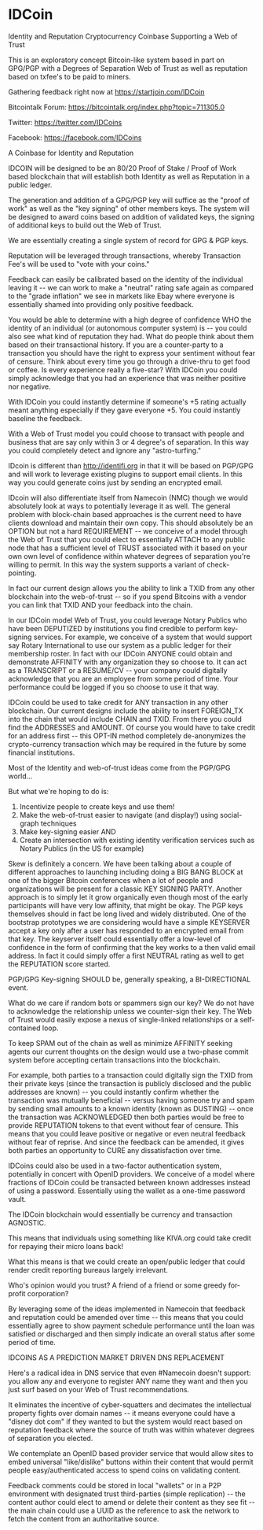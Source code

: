 IDCoin
======

Identity and Reputation Cryptocurrency Coinbase Supporting a Web of Trust

This is an exploratory concept Bitcoin-like system based in part on GPG/PGP with a Degrees of Separation Web of Trust as well as reputation based on txfee's to be paid to miners.

Gathering feedback right now at https://startjoin.com/IDCoin

Bitcointalk Forum: https://bitcointalk.org/index.php?topic=711305.0

Twitter: https://twitter.com/IDCoins

Facebook: https://facebook.com/IDCoins

A Coinbase for Identity and Reputation

IDCOIN will be designed to be an 80/20 Proof of Stake / Proof of Work based blockchain that will establish both Identity as well as Reputation in a public ledger.

The generation and addition of a GPG/PGP key will suffice as the "proof of work" as well as the "key signing" of other members keys. The system will be designed to award coins based on addition of validated keys, the signing of additional keys to build out the Web of Trust.

We are essentially creating a single system of record for GPG & PGP keys.

Reputation will be leveraged through transactions, whereby Transaction Fee's will be used to "vote with your coins."

Feedback can easily be calibrated based on the identity of the individual leaving it -- we can work to make a "neutral" rating safe again as compared to the "grade inflation" we see in markets like Ebay where everyone is essentially shamed into providing only positive feedback.

You would be able to determine with a high degree of confidence WHO the identity of an individual (or autonomous computer system) is -- you could also see what kind of reputation they had. What do people think about them based on their transactional history. If you are a counter-party to a transaction you should have the right to express your sentiment without fear of censure. Think about every time you go through a drive-thru to get food or coffee. Is every experience really a five-star? With IDCoin you could simply acknowledge that you had an experience that was neither positive nor negative.

With IDCoin you could instantly determine if someone's +5 rating actually meant anything especially if they gave everyone +5. You could instantly baseline the feedback.

With a Web of Trust model you could choose to transact with people and business that are say only within 3 or 4 degree's of separation. In this way you could completely detect and ignore any "astro-turfing."

IDcoin is different than http://identifi.org in that it will be based on PGP/GPG and will work to leverage existing plugins to support email clients. In this way you could generate coins just by sending an encrypted email.

IDcoin will also differentiate itself from Namecoin (NMC) though we would absolutely look at ways to potentially leverage it as well. The general problem with block-chain based approaches is the current need to have clients download and maintain their own copy. This should absolutely be an OPTION but not a hard REQUIREMENT -- we conceive of a model through the Web of Trust that you could elect to essentially ATTACH to any public node that has a sufficient level of TRUST associated with it based on your own own level of confidence within whatever degrees of separation you're willing to permit. In this way the system supports a variant of check-pointing.

In fact our current design allows you the ability to link a TXID from any other blockchain into the web-of-trust -- so if you spend Bitcoins with a vendor you can link that TXID AND your feedback into the chain.

In our IDCoin model Web of Trust, you could leverage Notary Publics who have been DEPUTIZED by institutions you find credible to perform key-signing services. For example, we conceive of a system that would support say Rotary International to use our system as a public ledger for their membership roster. In fact with our IDCoin ANYONE could obtain and demonstrate AFFINITY with any organization they so choose to. It can act as a TRANSCRIPT or a RESUME/CV -- your company could digitally acknowledge that you are an employee from some period of time. Your performance could be logged if you so choose to use it that way.

IDCoin could be used to take credit for ANY transaction in any other blockchain. Our current designs include the ability to insert FOREIGN_TX into the chain that would include CHAIN and TXID. From there you could find the ADDRESSES and AMOUNT. Of course you would have to take credit for an address first -- this OPT-IN method completely de-anonymizes the crypto-currency transaction which may be required in the future by some financial institutions.

Most of the Identity and web-of-trust ideas come from the PGP/GPG world...

But what we're hoping to do is:

1. Incentivize people to create keys and use them!
2. Make the web-of-trust easier to navigate (and display!) using social-graph techniques
3. Make key-signing easier AND 
4. Create an intersection with existing identity verification services such as Notary Publics (in the US for example)

Skew is definitely a concern. We have been talking about a couple of different approaches to launching including doing a BIG BANG BLOCK at one of the bigger Bitcoin conferences when a lot of people and organizations will be present for a classic KEY SIGNING PARTY. Another approach is to simply let it grow organically even though most of the early participants will have very low affinity, that might be okay. The PGP keys themselves should in fact be long lived and widely distributed. One of the bootstrap prototypes we are considering would have a simple KEYSERVER accept a key only after a user has responded to an encrypted email from that key. The keyserver itself could essentially offer a low-level of confidence in the form of confirming that the key works to a then valid email address. In fact it could simply offer a first NEUTRAL rating as well to get the REPUTATION score started.

PGP/GPG Key-signing SHOULD be, generally speaking, a BI-DIRECTIONAL event.

What do we care if random bots or spammers sign our key? We do not have to acknowledge the relationship unless we counter-sign their key. The Web of Trust would easily expose a nexus of single-linked relationships or a self-contained loop.

To keep SPAM out of the chain as well as minimize AFFINITY seeking agents our current thoughts on the design would use a two-phase commit system before accepting certain transactions into the blockchain.

For example, both parties to a transaction could digitally sign the TXID from their private keys (since the transaction is publicly disclosed and the public addresses are known) -- you could instantly confirm whether the transaction was mutually beneficial -- versus having someone try and spam by sending small amounts to a known identity (known as DUSTING) -- once the transaction was ACKNOWLEDGED then both parties would be free to provide REPUTATION tokens to that event without fear of censure.  This means that you could leave positive or negative or even neutral feedback without fear of reprise.  And since the feedback can be amended, it gives both parties an opportunity to CURE any dissatisfaction over time.

IDCoins could also be used in a two-factor authentication system, potentially in concert with OpenID providers.  We conceive of a model where fractions of IDCoin could be transacted between known addresses instead of using a password.  Essentially using the wallet as a one-time password vault.

The IDCoin blockchain would essentially be currency and transaction AGNOSTIC.

This means that individuals using something like KIVA.org could take credit for repaying their micro loans back!

What this means is that we could create an open/public ledger that could render credit reporting bureaus largely irrelevant.

Who's opinion would you trust?  A friend of a friend or some greedy for-profit corporation?

By leveraging some of the ideas implemented in Namecoin that feedback and reputation could be amended over time -- this means that you could essentially agree to show payment schedule performance until the loan was satisfied or discharged and then simply indicate an overall status after some period of time.

IDCOINS AS A PREDICTION MARKET DRIVEN DNS REPLACEMENT

Here's a radical idea in DNS service that even #Namecoin doesn't support: you allow any and everyone to register ANY name they want and then you just surf based on your Web of Trust recommendations.

It eliminates the incentive of cyber-squatters and decimates the intellectual property fights over domain names -- it means everyone could have a "disney dot com" if they wanted to but the system would react based on reputation feedback where the source of truth was within whatever degrees of separation you elected.

We contemplate an OpenID based provider service that would allow sites to embed universal "like/dislike" buttons within their content that would permit people easy/authenticated access to spend coins on validating content.

Feedback comments could be stored in local "wallets" or in a P2P environment with designated trust third-parties (simple replication) -- the content author could elect to amend or delete their content as they see fit -- the main chain could use a UUID as the reference to ask the network to fetch the content from an authoritative source.
